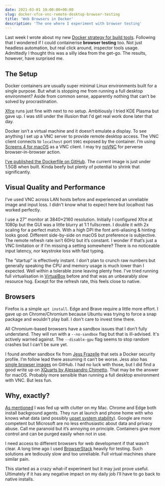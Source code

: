 ```yaml
---
date: 2021-03-01 10:00:00+00:00
slug: docker-xfce-vnc-remote-desktop-browser-testing
title: 'Web Browsers in Docker'
description: 'The one where I experiment with browser testing'
---
```

Last week I wrote about my new [Docker strategy for build tools](/2021/02/22/macos-big-reinstall-docker-traefik-localhost/). Following that I wondered if I could containerise **browser testing** too. Not just headless automation, but real click around, inspector tools usage. Admittedly I thought this was a silly idea from the get-go. The results, however, have surprised me.

## The Setup

Docker containers are usually super minimal Linux environments built for a single purpose. But what is stopping me from running a full desktop environment? Aside from common sense, apparently nothing that can’t be solved by procrastination.

[Xfce](https://www.xfce.org/) runs just fine with next to no setup. Ambitiously I tried KDE Plasma but gave up. I was still under the illusion that I'd get real work done later that day.

Docker isn’t a virtual machine and it doesn’t emulate a display. To see anything I set up a VNC server to provide remote desktop access. The VNC client connects to `localhost` port `5901` exposed by the container. I’m using [Screens 4 for macOS](https://edovia.com/en/screens-mac/) as a VNC client. I may try [noVNC](https://novnc.com) for perverse browser-in-browser action.

[I’ve published the Dockerfile on GitHub](https://github.com/tduyng/docker-xfce-vnc). The current image is just under 1.5GB when built.  Kinda beefy but plenty of potential to shrink that significantly.

## Visual Quality and Performance

I’ve used VNC across LAN hosts before and experienced an unreliable image and input loss. I didn't know what to expect here but localhost has worked perfectly.

I use a 27” monitor at 3840×2160 resolution. Initially I configured Xfce at 1080p but the GUI was a little blurry at 1:1 fullscreen. I double it with 2x scaling for a perfect match. With a high DPI the font anti-aliasing & hinting looks good. Different side-by-side on macOS but preference is subjective. The remote refresh rate isn’t 60Hz but it’s constant. I wonder if that’s just a VNC limitation or if I’m missing a setting somewhere? There is no noticeable input latency, nor keystroke loss with fast typing.

The “startup” is effectively instant. I don’t plan to crunch raw numbers but generally speaking the CPU and memory usage is much lower than I expected. Well within a tolerable zone leaving plenty free. I’ve tried running full virtualisation in [VirtualBox](https://www.virtualbox.org/) before and that was an unbearably slow resource hog. Except for the refresh rate, this feels close to native.

## Browsers

Firefox is a simple `apt install`. Edge and Brave require a little more effort. I gave up on Chrome/Chromium because Ubuntu was trying to force a snap package and wouldn't play ball. I don't care to invest time there.

All Chromium-based browsers have a sandbox issues that I don’t fully understand. They will run with a `--no-sandbox` flag but that is ill-advised. It's actively warned against. The `--disable-gpu` flag seems to stop random crashes but I can’t be sure yet.

I found another sandbox fix from [Jess Frazelle](https://blog.jessfraz.com/post/how-to-use-new-docker-seccomp-profiles/) that sets a Docker security profile. I’m follow lead there assuming it can’t be worse. Jess also has [single browser images](https://github.com/jessfraz/dockerfiles) on GitHub. I had no luck with those, but I did find a good write up on [XQuarts by Alessandro Chimetto](http://www.achimetto.me/docker-gui-app-on-macos.html). That may be the answer for macOS. Probably more sensible than running a full desktop environment with VNC. But less fun.

## Why, exactly?

[As mentioned](/2021/02/22/macos-big-reinstall-docker-traefik-localhost/) I was fed up with clutter on my Mac. Chrome and Edge both install background agents. They run at launch and phone home with who knows what data (and possibly [upset system stability](https://chromeisbad.com/)). Google are more competent but Microsoft are no less enthusiastic about data and privacy abuse. Call me paranoid but it’s annoying on principle. Containers give more control and can be purged easily when not in use.

I need access to different browsers for web development if that wasn’t clear. A long time ago I used [BrowserStack](https://www.browserstack.com/) heavily for testing. Such solutions are tediously slow and too unreliable. Full virtual machines share similar pain.

This started as a crazy what-if experiment but it may just prove useful. Ultimately if it has any negative impact on my daily job I’ll have to go back to native installs.
